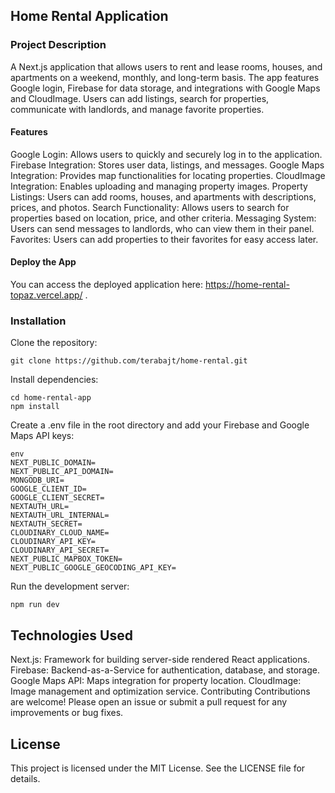 ## Home Rental Application

### Project Description
A Next.js application that allows users to rent and lease rooms, houses, and apartments on a weekend, monthly, and long-term basis. The app features Google login, Firebase for data storage, and integrations with Google Maps and CloudImage. Users can add listings, search for properties, communicate with landlords, and manage favorite properties.

#### Features
Google Login: Allows users to quickly and securely log in to the application.
Firebase Integration: Stores user data, listings, and messages.
Google Maps Integration: Provides map functionalities for locating properties.
CloudImage Integration: Enables uploading and managing property images.
Property Listings: Users can add rooms, houses, and apartments with descriptions, prices, and photos.
Search Functionality: Allows users to search for properties based on location, price, and other criteria.
Messaging System: Users can send messages to landlords, who can view them in their panel.
Favorites: Users can add properties to their favorites for easy access later.

#### Deploy the App
You can access the deployed application here: https://home-rental-topaz.vercel.app/ .

### Installation
Clone the repository:

```
git clone https://github.com/terabajt/home-rental.git
```
Install dependencies:

```
cd home-rental-app
npm install
```

Create a .env file in the root directory and add your Firebase and Google Maps API keys:
```
env
NEXT_PUBLIC_DOMAIN=
NEXT_PUBLIC_API_DOMAIN=
MONGODB_URI=
GOOGLE_CLIENT_ID=
GOOGLE_CLIENT_SECRET=
NEXTAUTH_URL=
NEXTAUTH_URL_INTERNAL=
NEXTAUTH_SECRET=
CLOUDINARY_CLOUD_NAME=
CLOUDINARY_API_KEY=
CLOUDINARY_API_SECRET=
NEXT_PUBLIC_MAPBOX_TOKEN=
NEXT_PUBLIC_GOOGLE_GEOCODING_API_KEY=
```

Run the development server:
```
npm run dev
```

## Technologies Used
Next.js: Framework for building server-side rendered React applications.
Firebase: Backend-as-a-Service for authentication, database, and storage.
Google Maps API: Maps integration for property location.
CloudImage: Image management and optimization service.
Contributing
Contributions are welcome! Please open an issue or submit a pull request for any improvements or bug fixes.

## License
This project is licensed under the MIT License. See the LICENSE file for details.